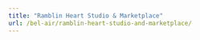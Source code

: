 ```yaml
---
title: "Ramblin Heart Studio & Marketplace"
url: /bel-air/ramblin-heart-studio-and-marketplace/
---
```

